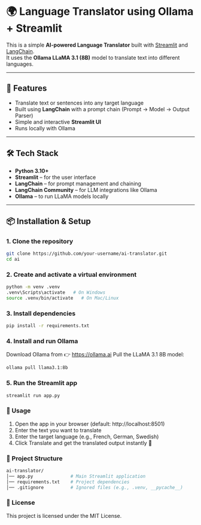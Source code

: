 # 🌍 Language Translator using Ollama + Streamlit

This is a simple **AI-powered Language Translator** built with [Streamlit](https://streamlit.io/) and [LangChain](https://www.langchain.com/).  
It uses the **Ollama LLaMA 3.1 (8B)** model to translate text into different languages.  

---

## 🚀 Features
- Translate text or sentences into any target language  
- Built using **LangChain** with a prompt chain (Prompt → Model → Output Parser)  
- Simple and interactive **Streamlit UI**  
- Runs locally with Ollama  

---

## 🛠 Tech Stack
- **Python 3.10+**  
- **Streamlit** – for the user interface  
- **LangChain** – for prompt management and chaining  
- **LangChain Community** – for LLM integrations like Ollama  
- **Ollama** – to run LLaMA models locally  

---

## 📦 Installation & Setup

### 1. Clone the repository
```bash
git clone https://github.com/your-username/ai-translator.git
cd ai
```

### 2. Create and activate a virtual environment
```bash
python -m venv .venv
.venv\Scripts\activate   # On Windows
source .venv/bin/activate   # On Mac/Linux
```

### 3. Install dependencies
```bash
pip install -r requirements.txt
```

### 4. Install and run Ollama
Download Ollama from 👉 https://ollama.ai
Pull the LLaMA 3.1 8B model:
```bash
ollama pull llama3.1:8b
```

### 5. Run the Streamlit app
```bash
streamlit run app.py
```

### 🎯 Usage
1. Open the app in your browser (default: http://localhost:8501)
2. Enter the text you want to translate
3. Enter the target language (e.g., French, German, Swedish)
4. Click Translate and get the translated output instantly 🚀

### 📂 Project Structure
```bash
ai-translator/
│── app.py              # Main Streamlit application
│── requirements.txt    # Project dependencies
│── .gitignore          # Ignored files (e.g., .venv, __pycache__)
```

### 📜 License
This project is licensed under the MIT License.
